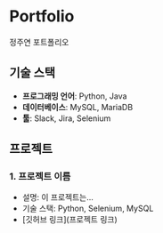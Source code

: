 # Portfolio
정주연 포트폴리오

## 기술 스택
- **프로그래밍 언어**: Python, Java
- **데이터베이스**: MySQL, MariaDB
- **툴**: Slack, Jira, Selenium

## 프로젝트
### 1. 프로젝트 이름
- 설명: 이 프로젝트는...
- 기술 스택: Python, Selenium, MySQL
- [깃허브 링크](프로젝트 링크)
